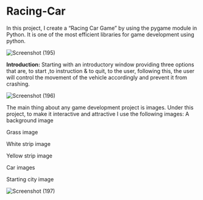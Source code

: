 # Racing-Car
In this project, I create a “Racing Car Game” by using the pygame module in Python. It is one of the most efficient libraries for game development using python.


![Screenshot (195)](https://github.com/Ricky63rsd2002/Racing-Car/assets/110671339/8e5a8655-bb4b-4373-8313-61851e10c180)



**Introduction:**
Starting with an introductory window providing three options that are, to start ,to instruction & to quit, to the user,
following this, the user will control the movement of the vehicle accordingly and prevent it from crashing. 




![Screenshot (196)](https://github.com/Ricky63rsd2002/Racing-Car/assets/110671339/d7296d99-675c-4cd9-92cb-c1516c04eac8)




The main thing about any game development project is images. Under this project, to make it interactive and attractive I  use the following images:
A background image

Grass image

White strip image

Yellow strip image

Car images

Starting city image






![Screenshot (197)](https://github.com/Ricky63rsd2002/Racing-Car/assets/110671339/3ce85d0c-71ef-4b07-8009-818b42dd3e28)




